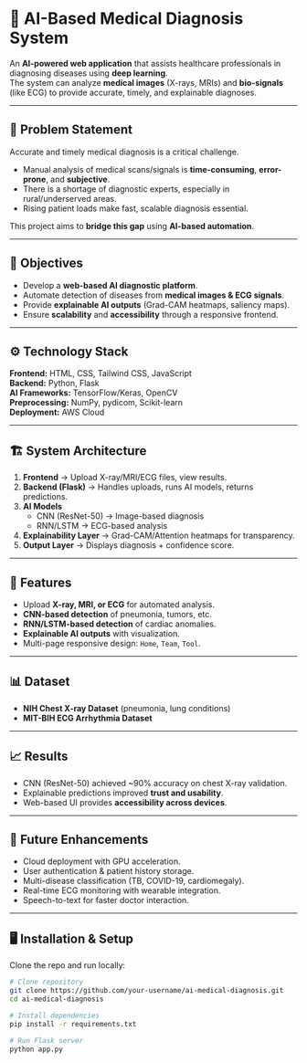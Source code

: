 # 🧠 AI-Based Medical Diagnosis System

An **AI-powered web application** that assists healthcare professionals in diagnosing diseases using **deep learning**.  
The system can analyze **medical images** (X-rays, MRIs) and **bio-signals** (like ECG) to provide accurate, timely, and explainable diagnoses.  

---

## 📌 Problem Statement
Accurate and timely medical diagnosis is a critical challenge.  
- Manual analysis of medical scans/signals is **time-consuming**, **error-prone**, and **subjective**.  
- There is a shortage of diagnostic experts, especially in rural/underserved areas.  
- Rising patient loads make fast, scalable diagnosis essential.  

This project aims to **bridge this gap** using **AI-based automation**.

---

## 🎯 Objectives
- Develop a **web-based AI diagnostic platform**.  
- Automate detection of diseases from **medical images & ECG signals**.  
- Provide **explainable AI outputs** (Grad-CAM heatmaps, saliency maps).  
- Ensure **scalability** and **accessibility** through a responsive frontend.  

---

## ⚙️ Technology Stack
**Frontend:** HTML, CSS, Tailwind CSS, JavaScript  
**Backend:** Python, Flask  
**AI Frameworks:** TensorFlow/Keras, OpenCV  
**Preprocessing:** NumPy, pydicom, Scikit-learn  
**Deployment:** AWS Cloud  

---

## 🏗️ System Architecture
1. **Frontend** → Upload X-ray/MRI/ECG files, view results.  
2. **Backend (Flask)** → Handles uploads, runs AI models, returns predictions.  
3. **AI Models**  
   - CNN (ResNet-50) → Image-based diagnosis  
   - RNN/LSTM → ECG-based analysis  
4. **Explainability Layer** → Grad-CAM/Attention heatmaps for transparency.  
5. **Output Layer** → Displays diagnosis + confidence score.  

---

## 🚀 Features
- Upload **X-ray, MRI, or ECG** for automated analysis.  
- **CNN-based detection** of pneumonia, tumors, etc.  
- **RNN/LSTM-based detection** of cardiac anomalies.  
- **Explainable AI outputs** with visualization.  
- Multi-page responsive design: `Home`, `Team`, `Tool`.  

---

## 📊 Dataset
- **NIH Chest X-ray Dataset** (pneumonia, lung conditions)  
- **MIT-BIH ECG Arrhythmia Dataset**  

---

## 📈 Results
- CNN (ResNet-50) achieved ~90% accuracy on chest X-ray validation.  
- Explainable predictions improved **trust and usability**.  
- Web-based UI provides **accessibility across devices**.  

---

## 🔮 Future Enhancements
- Cloud deployment with GPU acceleration.  
- User authentication & patient history storage.  
- Multi-disease classification (TB, COVID-19, cardiomegaly).  
- Real-time ECG monitoring with wearable integration.  
- Speech-to-text for faster doctor interaction.  

---

## 🖥️ Installation & Setup
Clone the repo and run locally:

```bash
# Clone repository
git clone https://github.com/your-username/ai-medical-diagnosis.git
cd ai-medical-diagnosis

# Install dependencies
pip install -r requirements.txt

# Run Flask server
python app.py
